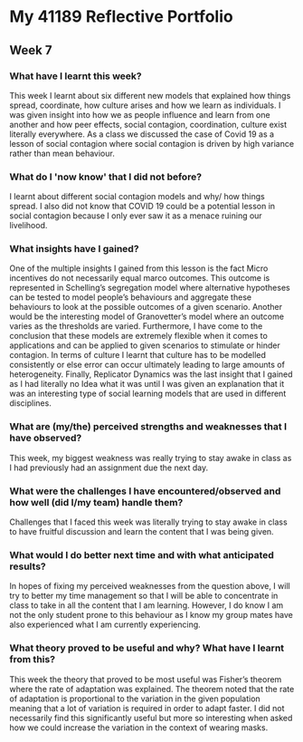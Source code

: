 # My 41189 Reflective Portfolio 
## Week 7

### What have I learnt this week?
This week I learnt about six different new models that explained how things spread, coordinate, how culture arises and how we learn as individuals. I was given insight into how we as people influence and learn from one another and how peer effects, social contagion, coordination, culture exist literally everywhere. As a class we discussed the case of Covid 19 as a lesson of social contagion where social contagion is driven by high variance rather than mean behaviour.

### What do I 'now know' that I did not before?
I learnt about different social contagion models and why/ how things spread.
I also did not know that COVID 19 could be a potential lesson in social contagion because I only ever saw it as a menace ruining our livelihood.

### What insights have I gained?
One of the multiple insights I gained from this lesson is the fact Micro incentives do not necessarily equal marco outcomes. This outcome is represented in Schelling’s segregation model where alternative hypotheses can be tested to model people’s behaviours and aggregate these behaviours to look at the possible outcomes of a given scenario. 
Another would be the interesting model of Granovetter’s model where an outcome varies as the thresholds are varied. Furthermore, I have come to the conclusion that these models are extremely flexible when it comes to applications and can be applied to given scenarios to stimulate or hinder contagion. In terms of culture I learnt that culture has to be modelled consistently or else error can occur ultimately leading to large amounts of heterogeneity.
Finally, Replicator Dynamics was the last insight that I gained as I had literally no Idea what it was until I was given an explanation that it was an interesting type of social learning models that are used in different disciplines. 

### What are (my/the) perceived strengths and weaknesses that I have observed?
This week, my biggest weakness was really trying to stay awake in class as I had previously had an assignment due the next day. 

### What were the challenges I have encountered/observed and how well (did I/my team) handle them?
Challenges that I faced this week was literally trying to stay awake in class to have fruitful discussion and learn the content that I was being given.

### What would I do better next time and with what anticipated results?
In hopes of fixing my perceived weaknesses from the question above, I will try to better my time management so that I will be able to concentrate in class to take in all the content that I am learning. However, I do know I am not the only student prone to this behaviour as I know my group mates have also experienced what I am currently experiencing.

### What theory proved to be useful and why? What have I learnt from this?
This week the theory that proved to be most useful was Fisher’s theorem where the rate of adaptation was explained. The theorem noted that the rate of adaptation is proportional to the variation in the given population meaning that a lot of variation is required in order to adapt faster. I did not necessarily find this significantly useful but more so interesting when asked how we could increase the variation in the context of wearing masks. 
